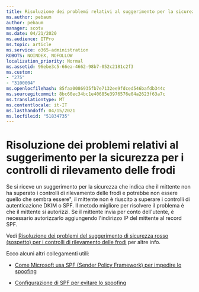 ```yaml
---
title: Risoluzione dei problemi relativi al suggerimento per la sicurezza per i controlli di rilevamento delle frodi
ms.author: pebaum
author: pebaum
manager: scotv
ms.date: 04/21/2020
ms.audience: ITPro
ms.topic: article
ms.service: o365-administration
ROBOTS: NOINDEX, NOFOLLOW
localization_priority: Normal
ms.assetid: 96ebe3c5-66ea-4662-98b7-052c2181c2f3
ms.custom:
- "275"
- "3100004"
ms.openlocfilehash: 85faa0086935fb7e7132ee9fdced546bafdb344c
ms.sourcegitcommit: 8bc60ec34bc1e40685e3976576e04a2623f63a7c
ms.translationtype: MT
ms.contentlocale: it-IT
ms.lasthandoff: 04/15/2021
ms.locfileid: "51834735"
---
```

# <a name="troubleshooting-the-safety-tip-for-fraud-detection-checks"></a>Risoluzione dei problemi relativi al suggerimento per la sicurezza per i controlli di rilevamento delle frodi

Se si riceve un suggerimento per la sicurezza che indica che il mittente non ha superato i controlli di rilevamento delle frodi e potrebbe non essere quello che sembra essere", il mittente non è riuscito a superare i controlli di autenticazione DKIM o SPF. Il metodo migliore per risolvere il problema è che il mittente si autorizzi. Se il mittente invia per conto dell'utente, è necessario autorizzarlo aggiungendo l'indirizzo IP del mittente al record SPF.
  
Vedi [Risoluzione dei problemi del suggerimento di sicurezza rosso (sospetto) per i controlli di rilevamento delle frodi](https://blogs.msdn.microsoft.com/tzink/2016/11/02/troubleshooting-the-red-suspicious-safety-tip-for-fraud-detection-checks/) per altre info.
  
Ecco alcuni altri collegamenti utili:
  
- [Come Microsoft usa SPF (Sender Policy Framework) per impedire lo spoofing](https://docs.microsoft.com/microsoft-365/security/office-365-security/how-office-365-uses-spf-to-prevent-spoofing)

- [Configurazione di SPF per evitare lo spoofing](https://docs.microsoft.com/microsoft-365/security/office-365-security/set-up-spf-in-office-365-to-help-prevent-spoofing)
